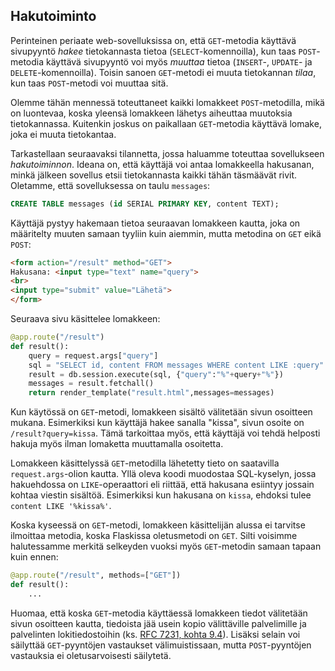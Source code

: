 ## Hakutoiminto

Perinteinen periaate web-sovelluksissa on, että `GET`-metodia käyttävä sivupyyntö _hakee_ tietokannasta tietoa (`SELECT`-komennoilla), kun taas `POST`-metodia käyttävä sivupyyntö voi myös _muuttaa_ tietoa (`INSERT`-, `UPDATE`- ja `DELETE`-komennoilla). Toisin sanoen `GET`-metodi ei muuta tietokannan _tilaa_, kun taas `POST`-metodi voi muuttaa sitä.

Olemme tähän mennessä toteuttaneet kaikki lomakkeet `POST`-metodilla, mikä on luontevaa, koska yleensä lomakkeen lähetys aiheuttaa muutoksia tietokannassa. Kuitenkin joskus on paikallaan `GET`-metodia käyttävä lomake, joka ei muuta tietokantaa.

Tarkastellaan seuraavaksi tilannetta, jossa haluamme toteuttaa sovellukseen _hakutoiminnon_. Ideana on, että käyttäjä voi antaa lomakkeella hakusanan, minkä jälkeen sovellus etsii tietokannasta kaikki tähän täsmäävät rivit. Oletamme, että sovelluksessa on taulu `messages`:

```sql
CREATE TABLE messages (id SERIAL PRIMARY KEY, content TEXT);
```

Käyttäjä pystyy hakemaan tietoa seuraavan lomakkeen kautta, joka on määritelty muuten samaan tyyliin kuin aiemmin, mutta metodina on `GET` eikä `POST`:

```html
<form action="/result" method="GET">
Hakusana: <input type="text" name="query">
<br>
<input type="submit" value="Lähetä">
</form>
```

Seuraava sivu käsittelee lomakkeen:

```python
@app.route("/result")
def result():
    query = request.args["query"]
    sql = "SELECT id, content FROM messages WHERE content LIKE :query"
    result = db.session.execute(sql, {"query":"%"+query+"%"})
    messages = result.fetchall()
    return render_template("result.html",messages=messages)
```

Kun käytössä on `GET`-metodi, lomakkeen sisältö välitetään sivun osoitteen mukana. Esimerkiksi kun käyttäjä hakee sanalla "kissa", sivun osoite on `/result?query=kissa`. Tämä tarkoittaa myös, että käyttäjä voi tehdä helposti hakuja myös ilman lomaketta muuttamalla osoitetta.

Lomakkeen käsittelyssä `GET`-metodilla lähetetty tieto on saatavilla `request.args`-olion kautta. Yllä oleva koodi muodostaa SQL-kyselyn, jossa hakuehdossa on `LIKE`-operaattori eli riittää, että hakusana esiintyy jossain kohtaa viestin sisältöä. Esimerkiksi kun hakusana on `kissa`, ehdoksi tulee `content LIKE '%kissa%'`.

Koska kyseessä on `GET`-metodi, lomakkeen käsittelijän alussa ei tarvitse ilmoittaa metodia, koska Flaskissa oletusmetodi on `GET`. Silti voisimme halutessamme merkitä selkeyden vuoksi myös `GET`-metodin samaan tapaan kuin ennen:

```python
@app.route("/result", methods=["GET"])
def result():
    ...
```

Huomaa, että koska `GET`-metodia käyttäessä lomakkeen tiedot välitetään sivun osoitteen kautta, tiedoista jää usein kopio välittäville palvelimille ja palvelinten lokitiedostoihin (ks. [RFC 7231, kohta 9.4](https://tools.ietf.org/html/rfc7231#section-9.4)). Lisäksi selain voi säilyttää `GET`-pyyntöjen vastaukset välimuistissaan, mutta `POST`-pyyntöjen vastauksia ei oletusarvoisesti säilytetä.